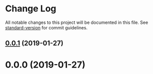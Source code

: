 # Change Log

All notable changes to this project will be documented in this file. See [standard-version](https://github.com/conventional-changelog/standard-version) for commit guidelines.

<a name="0.0.1"></a>
## [0.0.1](https://github.com/dperez3/conventional-changelog-project/compare/v0.0.0...v0.0.1) (2019-01-27)



<a name="0.0.0"></a>
# 0.0.0 (2019-01-27)
